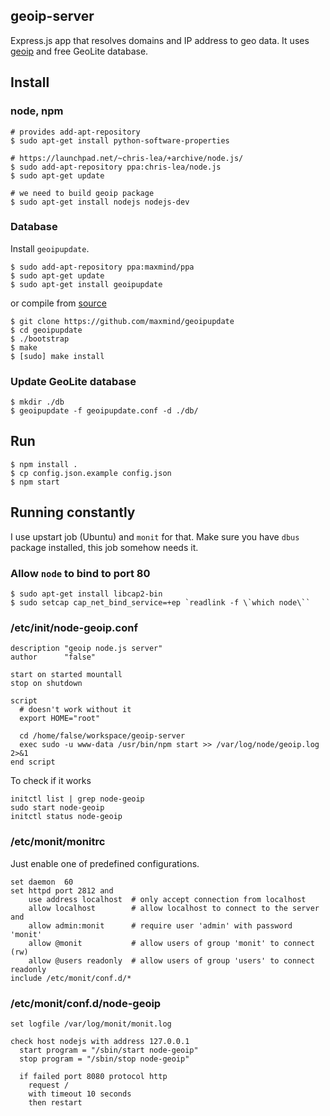 ## geoip-server

Express.js app that resolves domains and IP address to geo data.
It uses [geoip](https://github.com/kuno/GeoIP) and free GeoLite database.

## Install

### node, npm

    # provides add-apt-repository
    $ sudo apt-get install python-software-properties

    # https://launchpad.net/~chris-lea/+archive/node.js/
    $ sudo add-apt-repository ppa:chris-lea/node.js
    $ sudo apt-get update

    # we need to build geoip package
    $ sudo apt-get install nodejs nodejs-dev

### Database

Install `geoipupdate`.

    $ sudo add-apt-repository ppa:maxmind/ppa
    $ sudo apt-get update
    $ sudo apt-get install geoipupdate

or compile from [source](https://github.com/maxmind/geoipupdate)

    $ git clone https://github.com/maxmind/geoipupdate
    $ cd geoipupdate
    $ ./bootstrap
    $ make
    $ [sudo] make install

### Update GeoLite database

    $ mkdir ./db
    $ geoipupdate -f geoipupdate.conf -d ./db/


## Run
    $ npm install .
    $ cp config.json.example config.json
    $ npm start


## Running constantly

I use upstart job (Ubuntu) and `monit` for that. Make sure you have `dbus` package installed, this job somehow needs it.

### Allow `node` to bind to port 80

    $ sudo apt-get install libcap2-bin
    $ sudo setcap cap_net_bind_service=+ep `readlink -f \`which node\``


### /etc/init/node-geoip.conf
    description "geoip node.js server"
    author      "false"

    start on started mountall
    stop on shutdown

    script
      # doesn't work without it
      export HOME="root"

      cd /home/false/workspace/geoip-server
      exec sudo -u www-data /usr/bin/npm start >> /var/log/node/geoip.log 2>&1
    end script

To check if it works

    initctl list | grep node-geoip
    sudo start node-geoip
    initctl status node-geoip


### /etc/monit/monitrc
Just enable one of predefined configurations.

    set daemon  60
    set httpd port 2812 and
        use address localhost  # only accept connection from localhost
        allow localhost        # allow localhost to connect to the server and
        allow admin:monit      # require user 'admin' with password 'monit'
        allow @monit           # allow users of group 'monit' to connect (rw)
        allow @users readonly  # allow users of group 'users' to connect readonly
    include /etc/monit/conf.d/*

### /etc/monit/conf.d/node-geoip
    set logfile /var/log/monit/monit.log

    check host nodejs with address 127.0.0.1
      start program = "/sbin/start node-geoip"
      stop program = "/sbin/stop node-geoip"

      if failed port 8080 protocol http
        request /
        with timeout 10 seconds
        then restart
